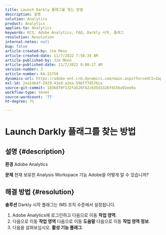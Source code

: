 ```yaml
---
title: Launch Darkly 플래그를 찾는 방법
description: 설명
solution: Analytics
product: Analytics
applies-to: Analytics
keywords: KCS, Adobe Analytics, FAQ, Darkly 시작, 플래그
resolution: Resolution
internal-notes: null
bug: false
article-created-by: Jim Menn
article-created-date: 11/7/2022 7:58:34 AM
article-published-by: Jim Menn
article-published-date: 11/7/2022 8:00:17 AM
version-number: 3
article-number: KA-15759
dynamics-url: https://adobe-ent.crm.dynamics.com/main.aspx?forceUCI=1&pagetype=entityrecord&etn=knowledgearticle&id=0b8172f4-715e-ed11-9561-6045bd0065f9
exl-id: 2ea14b4f-2929-41ed-a2ea-596ff7d576ca
source-git-commit: 1836870f132fa526f42c635d3326fd15ba92ee9a
workflow-type: tm+mt
source-wordcount: '77'
ht-degree: 7%

---
```


# Launch Darkly 플래그를 찾는 방법

## 설명 {#description}


<b>환경</b>
Adobe Analytics

<b>문제</b>
현재 보유한 Analysis Workspace 기능 Adobe을 어떻게 알 수 있습니까?


## 해결 방법 {#resolution}


<b>솔루션</b>
Darkly 시작 플래그는 IMS 조직 수준에서 설정됩니다.

1. Adobe Analytics에 로그인하고 다음으로 이동 <b>작업 영역</b>.
2. 다음으로 이동 <b>작업 영역</b> 다음으로 이동 <b>도움말</b> 다음으로 이동 <b>작업 영역 정보</b>.
3. 다음을 살펴보십시오.<b> 활성 기능 플래그</b>.
